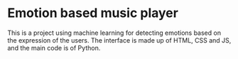 # Emotion based music player
This is a project using machine learning for detecting emotions based on the expression of the users. The interface is made up of HTML, CSS and JS, and the main code is of Python.




